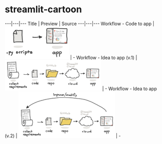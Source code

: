 # streamlit-cartoon

---|---|---
Title | Preview | Source
---|---|---
Workflow - Code to app | <img src="img/streamlit-workflow-code-to-app.png" width="200" /> | -
Workflow - Idea to app (v.1) | <img src="img/streamlit-workflow-app-dev-v1.png" width="300" /> | -
Workflow - Idea to app (v.2) | <img src="img/streamlit-workflow-app-dev-v2.png" width="300" /> | -
